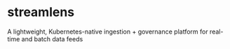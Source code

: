 # streamlens
A lightweight, Kubernetes-native ingestion + governance platform for real-time and batch data feeds
